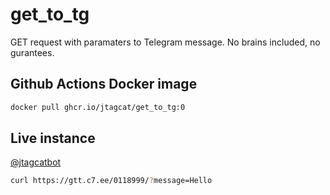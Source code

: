 # get_to_tg
GET request with paramaters to Telegram message. No brains included, no gurantees.

## Github Actions Docker image
```sh
docker pull ghcr.io/jtagcat/get_to_tg:0
```

## Live instance
[@jtagcatbot](https://t.me/jtagcatbot)

```sh
curl https://gtt.c7.ee/0118999/?message=Hello
```
